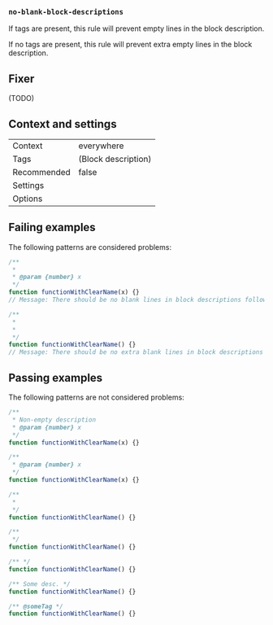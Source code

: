 <a name="user-content-no-blank-block-descriptions"></a>
<a name="no-blank-block-descriptions"></a>
### <code>no-blank-block-descriptions</code>



If tags are present, this rule will prevent empty lines in the
block description.

If no tags are present, this rule will prevent extra empty lines
in the block description.

<a name="user-content-fixer"></a>
<a name="fixer"></a>
## Fixer

(TODO)

<a name="user-content-context-and-settings"></a>
<a name="context-and-settings"></a>
## Context and settings

|||
|---|---|
|Context|everywhere|
|Tags|(Block description)|
|Recommended|false|
|Settings||
|Options||

<a name="user-content-failing-examples"></a>
<a name="failing-examples"></a>
## Failing examples

The following patterns are considered problems:

````ts
/**
 *
 * @param {number} x
 */
function functionWithClearName(x) {}
// Message: There should be no blank lines in block descriptions followed by tags.

/**
 *
 *
 */
function functionWithClearName() {}
// Message: There should be no extra blank lines in block descriptions not followed by tags.
````



<a name="user-content-passing-examples"></a>
<a name="passing-examples"></a>
## Passing examples

The following patterns are not considered problems:

````ts
/**
 * Non-empty description
 * @param {number} x
 */
function functionWithClearName(x) {}

/**
 * @param {number} x
 */
function functionWithClearName(x) {}

/**
 *
 */
function functionWithClearName() {}

/**
 */
function functionWithClearName() {}

/** */
function functionWithClearName() {}

/** Some desc. */
function functionWithClearName() {}

/** @someTag */
function functionWithClearName() {}
````

